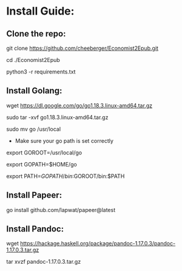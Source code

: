 # Install Guide:


## Clone the repo:

git clone https://github.com/cheeberger/Economist2Epub.git

cd ./Economist2Epub

python3 -r requirements.txt


## Install Golang:

wget https://dl.google.com/go/go1.18.3.linux-amd64.tar.gz 

sudo tar -xvf go1.18.3.linux-amd64.tar.gz

sudo mv go /usr/local

* Make sure your go path is set correctly

export GOROOT=/usr/local/go

export GOPATH=$HOME/go

export PATH=$GOPATH/bin:$GOROOT/bin:$PATH


## Install Papeer:

go install github.com/lapwat/papeer@latest


## Install Pandoc:

wget https://hackage.haskell.org/package/pandoc-1.17.0.3/pandoc-1.17.0.3.tar.gz

tar xvzf pandoc-1.17.0.3.tar.gz
